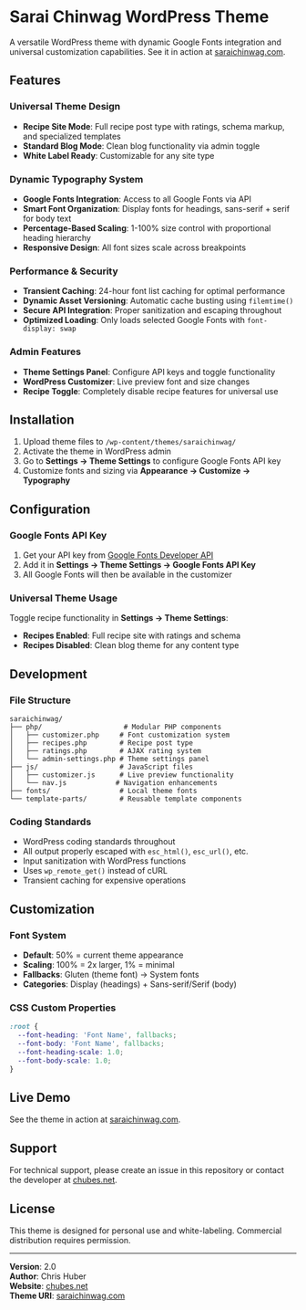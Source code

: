 # Sarai Chinwag WordPress Theme

A versatile WordPress theme with dynamic Google Fonts integration and universal customization capabilities. See it in action at [saraichinwag.com](https://saraichinwag.com).

## Features

### Universal Theme Design
- **Recipe Site Mode**: Full recipe post type with ratings, schema markup, and specialized templates
- **Standard Blog Mode**: Clean blog functionality via admin toggle
- **White Label Ready**: Customizable for any site type

### Dynamic Typography System
- **Google Fonts Integration**: Access to all Google Fonts via API
- **Smart Font Organization**: Display fonts for headings, sans-serif + serif for body text
- **Percentage-Based Scaling**: 1-100% size control with proportional heading hierarchy
- **Responsive Design**: All font sizes scale across breakpoints

### Performance & Security
- **Transient Caching**: 24-hour font list caching for optimal performance
- **Dynamic Asset Versioning**: Automatic cache busting using `filemtime()`
- **Secure API Integration**: Proper sanitization and escaping throughout
- **Optimized Loading**: Only loads selected Google Fonts with `font-display: swap`

### Admin Features
- **Theme Settings Panel**: Configure API keys and toggle functionality
- **WordPress Customizer**: Live preview font and size changes
- **Recipe Toggle**: Completely disable recipe features for universal use

## Installation

1. Upload theme files to `/wp-content/themes/saraichinwag/`
2. Activate the theme in WordPress admin
3. Go to **Settings → Theme Settings** to configure Google Fonts API key
4. Customize fonts and sizing via **Appearance → Customize → Typography**

## Configuration

### Google Fonts API Key
1. Get your API key from [Google Fonts Developer API](https://developers.google.com/fonts/docs/developer_api)
2. Add it in **Settings → Theme Settings → Google Fonts API Key**
3. All Google Fonts will then be available in the customizer

### Universal Theme Usage
Toggle recipe functionality in **Settings → Theme Settings**:
- **Recipes Enabled**: Full recipe site with ratings and schema
- **Recipes Disabled**: Clean blog theme for any content type

## Development

### File Structure
```
saraichinwag/
├── php/                    # Modular PHP components
│   ├── customizer.php     # Font customization system
│   ├── recipes.php        # Recipe post type
│   ├── ratings.php        # AJAX rating system
│   └── admin-settings.php # Theme settings panel
├── js/                    # JavaScript files
│   ├── customizer.js      # Live preview functionality
│   └── nav.js            # Navigation enhancements
├── fonts/                 # Local theme fonts
└── template-parts/        # Reusable template components
```

### Coding Standards
- WordPress coding standards throughout
- All output properly escaped with `esc_html()`, `esc_url()`, etc.
- Input sanitization with WordPress functions
- Uses `wp_remote_get()` instead of cURL
- Transient caching for expensive operations

## Customization

### Font System
- **Default**: 50% = current theme appearance
- **Scaling**: 100% = 2x larger, 1% = minimal
- **Fallbacks**: Gluten (theme font) → System fonts
- **Categories**: Display (headings) + Sans-serif/Serif (body)

### CSS Custom Properties
```css
:root {
  --font-heading: 'Font Name', fallbacks;
  --font-body: 'Font Name', fallbacks;
  --font-heading-scale: 1.0;
  --font-body-scale: 1.0;
}
```

## Live Demo

See the theme in action at [saraichinwag.com](https://saraichinwag.com).

## Support

For technical support, please create an issue in this repository or contact the developer at [chubes.net](https://chubes.net).

## License

This theme is designed for personal use and white-labeling. Commercial distribution requires permission.

---

**Version**: 2.0  
**Author**: Chris Huber  
**Website**: [chubes.net](https://chubes.net)  
**Theme URI**: [saraichinwag.com](https://saraichinwag.com)
